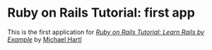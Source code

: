 # Ruby on Rails Tutorial: first app

This is the first application for [*Ruby on Rails Tutorial: Learn Rails by Example*](http://railstutorial.org/) by [Michael Hartl](http://michaelhartl.com/)